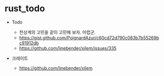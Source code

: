 # rust_todo

- Todo
  - 천상계의 고민을 같이 고민해 보자.  어렵군.
  - https://gist.github.com/PoignardAzur/c60cd72d790c083b7b55269bc91912db
  - https://github.com/linebender/xilem/issues/335

- 크레이트
  - https://github.com/linebender/xilem

